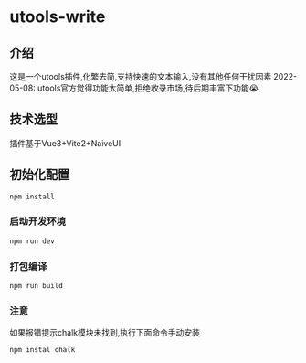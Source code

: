 # utools-write

## 介绍

这是一个utools插件,化繁去简,支持快速的文本输入,没有其他任何干扰因素
2022-05-08: utools官方觉得功能太简单,拒绝收录市场,待后期丰富下功能😭

## 技术选型

插件基于Vue3+Vite2+NaiveUI

## 初始化配置

```sh
npm install
```

### 启动开发环境

```sh
npm run dev
```

### 打包编译

```sh
npm run build
```

### 注意

如果报错提示chalk模块未找到,执行下面命令手动安装

```shell
npm instal chalk
```
